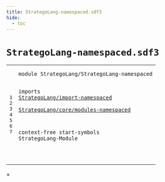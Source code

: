 ```yaml
---
title: StrategoLang-namespaced.sdf3
hide:
  - toc
---
```


# `StrategoLang-namespaced.sdf3`



[pdmosses/stratego/stratego.lang/src-gen/syntax/StrategoLang/StrategoLang-namespaced.sdf3]: https://github.com/pdmosses/stratego/blob/master/stratego.lang/src-gen/syntax/StrategoLang/StrategoLang-namespaced.sdf3 "The source file on GitHub"

<div class="sdf3"><table class="highlighttable"><tbody><tr><td class="linenos"><div class="linenodiv"><pre><span></span>1
2
3
4
5
6
7
</pre></div></td>
<td class="code"><pre><code><span class="keyword">module</span> <span id="StrategoLang/StrategoLang-namespaced_1_8" title="Not referenced">StrategoLang/StrategoLang-namespaced</span>

<span class="keyword">imports</span>
  <a href="../import-namespaced.sdf3/#StrategoLang/import-namespaced_1_8" id="StrategoLang/import-namespaced_4_3" title="Defined at ../import-namespaced.sdf3 line 1">StrategoLang/import-namespaced</a>        
  <a href="../core/modules-namespaced.sdf3/#StrategoLang/core/modules-namespaced_1_8" id="StrategoLang/core/modules-namespaced_5_3" title="Defined at ../core/modules-namespaced.sdf3 line 1">StrategoLang/core/modules-namespaced</a>

<span class="keyword">context-free start-symbols</span> StrategoLang-Module

</code></pre></td></tr></tbody></table></div>

<div id="modal">
  <div id="modal-content">
    <span id="modal-close">&times;</span>
    <h2 id="modal-h2"></h2>
    <p  id="modal-p"></p>
    <ul id="modal-ul"></ul>
  </div>
</div>
